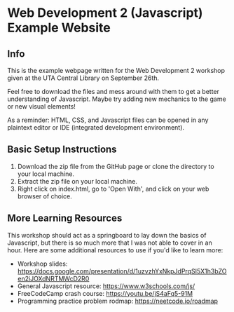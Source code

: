 # Web Development 2 (Javascript) Example Website

## Info

This is the example webpage written for the Web Development 2 workshop given at the UTA Central Library on September 26th.

Feel free to download the files and mess around with them to get a better understanding of Javascript. Maybe try adding new mechanics to the game or new visual elements!

As a reminder: HTML, CSS, and Javascript files can be opened in any plaintext editor or IDE (integrated development environment).

## Basic Setup Instructions

1. Download the zip file from the GitHub page or clone the directory to your local machine.
2. Extract the zip file on your local machine.
3. Right click on index.html, go to 'Open With', and click on your web browser of choice.

## More Learning Resources

This workshop should act as a springboard to lay down the basics of Javascript, but there is so much more that I was not able to cover in an hour. Here are some additional resources to use if you'd like to learn more:

- Workshop slides: https://docs.google.com/presentation/d/1uzvzhYxNkpJdPrqSI5X1h3bZOen2iJOXdNRTMWcD2R0
- General Javascript resource: https://www.w3schools.com/js/
- FreeCodeCamp crash course: https://youtu.be/jS4aFq5-91M
- Programming practice problem rodmap: https://neetcode.io/roadmap